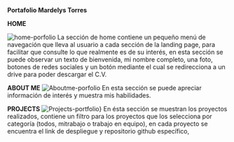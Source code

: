 **Portafolio Mardelys Torres**


 
 **HOME**
 
 ![home-porfolio](https://user-images.githubusercontent.com/114613889/213339152-ba6aca2e-b7a4-4191-b467-120bcb6f2152.png)
La sección de home contiene un pequeño menú de navegación que lleva al usuario a cada sección de la landing page, para facilitar que consulte lo que realmente es de su interés, en esta sección se puede observar un texto de bienvenida, mi nombre completo, una foto, botones de redes sociales y un botón mediante el cual se redirecciona a un drive para poder descargar el C.V.



**ABOUT ME**
![Aboutme-porfolio](https://user-images.githubusercontent.com/114613889/213340560-8ff457c7-0a97-4c34-873f-b8bc9fe23edb.png)
En esta sección se puede apreciar información de interés y muestra mis habilidades.




**PROJECTS**
![Projects-portfolio}](https://user-images.githubusercontent.com/114613889/213339213-2aee1ff3-98a8-44c8-802b-4b9c9895337e.png)
En ésta sección se muestran los proyectos realizados, contiene un filtro para los proyectos que los selecciona por categoría (todos, mitrabajo o trabajo en equipo), en cada proyecto se encuentra el link de despliegue y  repositorio github específico,




